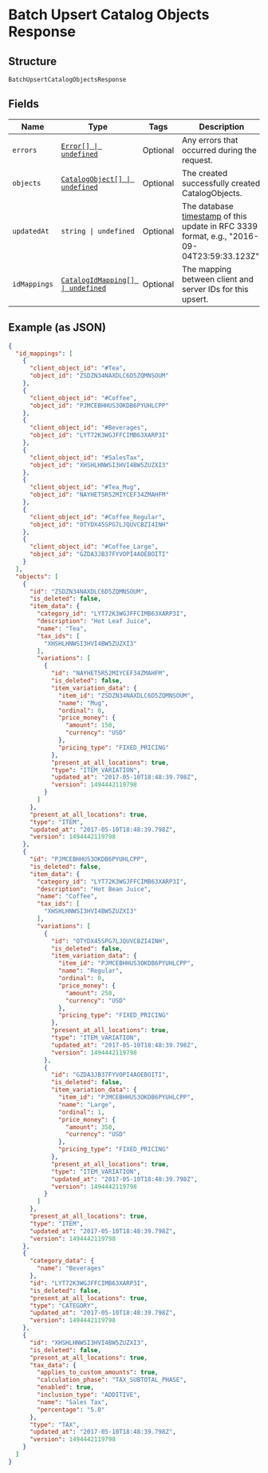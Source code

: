 
# Batch Upsert Catalog Objects Response

## Structure

`BatchUpsertCatalogObjectsResponse`

## Fields

| Name | Type | Tags | Description |
|  --- | --- | --- | --- |
| `errors` | [`Error[] \| undefined`](/doc/models/error.md) | Optional | Any errors that occurred during the request. |
| `objects` | [`CatalogObject[] \| undefined`](/doc/models/catalog-object.md) | Optional | The created successfully created CatalogObjects. |
| `updatedAt` | `string \| undefined` | Optional | The database [timestamp](https://developer.squareup.com/docs/build-basics/working-with-dates) of this update in RFC 3339 format, e.g., "2016-09-04T23:59:33.123Z". |
| `idMappings` | [`CatalogIdMapping[] \| undefined`](/doc/models/catalog-id-mapping.md) | Optional | The mapping between client and server IDs for this upsert. |

## Example (as JSON)

```json
{
  "id_mappings": [
    {
      "client_object_id": "#Tea",
      "object_id": "ZSDZN34NAXDLC6D5ZQMNSOUM"
    },
    {
      "client_object_id": "#Coffee",
      "object_id": "PJMCEBHHUS3OKDB6PYUHLCPP"
    },
    {
      "client_object_id": "#Beverages",
      "object_id": "LYT72K3WGJFFCIMB63XARP3I"
    },
    {
      "client_object_id": "#SalesTax",
      "object_id": "XHSHLHNWSI3HVI4BW5ZUZXI3"
    },
    {
      "client_object_id": "#Tea_Mug",
      "object_id": "NAYHET5R52MIYCEF34ZMAHFM"
    },
    {
      "client_object_id": "#Coffee_Regular",
      "object_id": "OTYDX45SPG7LJQUVCBZI4INH"
    },
    {
      "client_object_id": "#Coffee_Large",
      "object_id": "GZDA3JB37FYVOPI4AOEBOITI"
    }
  ],
  "objects": [
    {
      "id": "ZSDZN34NAXDLC6D5ZQMNSOUM",
      "is_deleted": false,
      "item_data": {
        "category_id": "LYT72K3WGJFFCIMB63XARP3I",
        "description": "Hot Leaf Juice",
        "name": "Tea",
        "tax_ids": [
          "XHSHLHNWSI3HVI4BW5ZUZXI3"
        ],
        "variations": [
          {
            "id": "NAYHET5R52MIYCEF34ZMAHFM",
            "is_deleted": false,
            "item_variation_data": {
              "item_id": "ZSDZN34NAXDLC6D5ZQMNSOUM",
              "name": "Mug",
              "ordinal": 0,
              "price_money": {
                "amount": 150,
                "currency": "USD"
              },
              "pricing_type": "FIXED_PRICING"
            },
            "present_at_all_locations": true,
            "type": "ITEM_VARIATION",
            "updated_at": "2017-05-10T18:48:39.798Z",
            "version": 1494442119798
          }
        ]
      },
      "present_at_all_locations": true,
      "type": "ITEM",
      "updated_at": "2017-05-10T18:48:39.798Z",
      "version": 1494442119798
    },
    {
      "id": "PJMCEBHHUS3OKDB6PYUHLCPP",
      "is_deleted": false,
      "item_data": {
        "category_id": "LYT72K3WGJFFCIMB63XARP3I",
        "description": "Hot Bean Juice",
        "name": "Coffee",
        "tax_ids": [
          "XHSHLHNWSI3HVI4BW5ZUZXI3"
        ],
        "variations": [
          {
            "id": "OTYDX45SPG7LJQUVCBZI4INH",
            "is_deleted": false,
            "item_variation_data": {
              "item_id": "PJMCEBHHUS3OKDB6PYUHLCPP",
              "name": "Regular",
              "ordinal": 0,
              "price_money": {
                "amount": 250,
                "currency": "USD"
              },
              "pricing_type": "FIXED_PRICING"
            },
            "present_at_all_locations": true,
            "type": "ITEM_VARIATION",
            "updated_at": "2017-05-10T18:48:39.798Z",
            "version": 1494442119798
          },
          {
            "id": "GZDA3JB37FYVOPI4AOEBOITI",
            "is_deleted": false,
            "item_variation_data": {
              "item_id": "PJMCEBHHUS3OKDB6PYUHLCPP",
              "name": "Large",
              "ordinal": 1,
              "price_money": {
                "amount": 350,
                "currency": "USD"
              },
              "pricing_type": "FIXED_PRICING"
            },
            "present_at_all_locations": true,
            "type": "ITEM_VARIATION",
            "updated_at": "2017-05-10T18:48:39.798Z",
            "version": 1494442119798
          }
        ]
      },
      "present_at_all_locations": true,
      "type": "ITEM",
      "updated_at": "2017-05-10T18:48:39.798Z",
      "version": 1494442119798
    },
    {
      "category_data": {
        "name": "Beverages"
      },
      "id": "LYT72K3WGJFFCIMB63XARP3I",
      "is_deleted": false,
      "present_at_all_locations": true,
      "type": "CATEGORY",
      "updated_at": "2017-05-10T18:48:39.798Z",
      "version": 1494442119798
    },
    {
      "id": "XHSHLHNWSI3HVI4BW5ZUZXI3",
      "is_deleted": false,
      "present_at_all_locations": true,
      "tax_data": {
        "applies_to_custom_amounts": true,
        "calculation_phase": "TAX_SUBTOTAL_PHASE",
        "enabled": true,
        "inclusion_type": "ADDITIVE",
        "name": "Sales Tax",
        "percentage": "5.0"
      },
      "type": "TAX",
      "updated_at": "2017-05-10T18:48:39.798Z",
      "version": 1494442119798
    }
  ]
}
```


